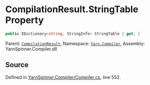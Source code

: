 # CompilationResult.StringTable Property


```csharp
public IDictionary<string, StringInfo> StringTable { get; }
```



<div class="class-metadata">

Parent: [`CompilationResult`](/api/csharp/yarn.compiler/compilationresult.md), Namespace: [`Yarn.Compiler`](/api/csharp/yarn.compiler/README.md), Assembly: YarnSpinner.Compiler.dll
</div>

## Source
Defined in [YarnSpinner.Compiler/Compiler.cs](https://github.com/YarnSpinnerTool/YarnSpinner//blob/develop/YarnSpinner.Compiler/Compiler.cs#L552), line 552.
